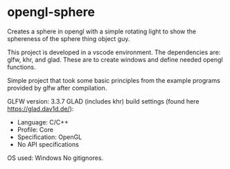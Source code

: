 ﻿# opengl-sphere

Creates a sphere in opengl with a simple rotating light to show the sphereness of the sphere thing object guy.

This project is developed in a vscode environment. The dependencies are: glfw, khr, and glad. These are to create windows and define needed opengl functions.

Simple project that took some basic principles from the example programs provided by glfw after compilation.

GLFW version: 3.3.7
GLAD (includes khr) build settings (found here https://glad.dav1d.de/): 
  - Language: C/C++
  - Profile: Core
  - Specification: OpenGL
  - No API specifications

OS used: Windows
No gitignores.
